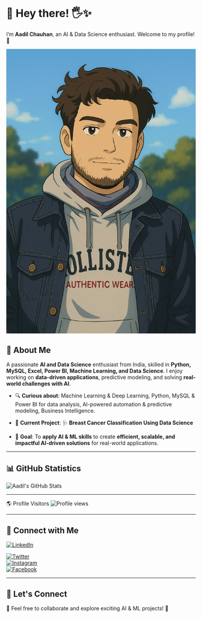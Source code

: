 # 👋 Hey there! 🖐✨  
I’m **Aadil Chauhan**, an AI & Data Science enthusiast. Welcome to my profile! 🚀  

![Img](https://github.com/aadilchavhan/aadilchavhan/blob/main/img.png)  


## 🚀 About Me  
A passionate **AI and Data Science** enthusiast from India, skilled in **Python, MySQL, Excel, Power BI, Machine Learning, and Data Science**. I enjoy working on **data-driven applications**, predictive modeling, and solving **real-world challenges with AI**.  

- 🔍 **Curious about**: Machine Learning & Deep Learning, Python, MySQL & Power BI for data analysis, AI-powered automation & predictive modeling, Business Intelligence. 

- 📌 **Current Project**: 🩺 **Breast Cancer Classification Using Data Science**
   
- 🎯 **Goal**: To **apply AI & ML skills** to create **efficient, scalable, and impactful AI-driven solutions** for real-world applications. 

---

## 📊 GitHub Statistics  
![Aadil's GitHub Stats](https://github-readme-stats.vercel.app/api?username=aadilchavhan&show_icons=true&count_private=true&theme=dark)  

---

🌎 Profile Visitors ![Profile views](https://visitor-badge.laobi.icu/badge?page_id=aadilchavhan.aadilchavhan)  

---

## 🔗 Connect with Me  
  [![LinkedIn](https://img.shields.io/badge/LinkedIn-Connect-blue)](https://www.linkedin.com/in/mohammed-aadil) 

[![Twitter](https://img.shields.io/badge/Twitter-Follow-blue)](https://x.com/_aadil_chauhan)  
[![Instagram](https://img.shields.io/badge/Instagram-Follow-blue)](https://www.instagram.com/_aadil_chauhan)  
[![Facebook](https://img.shields.io/badge/Facebook-Like-blue)](https://m.facebook.com/chavhan.aadil)  

---

## 🤖 Let's Connect  
📩 Feel free to collaborate and explore exciting AI & ML projects! 🚀  
